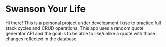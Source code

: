 # Swanson Your Life
Hi there! This is a personal project under development I use to practice full stack cycles and CRUD operations.
This app uses a random quote generator API and the goal is to be able to like/unlike a quote with those changes reflected in the database.



